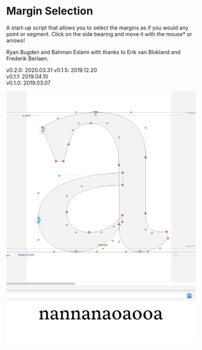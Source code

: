 # Margin Selection
A start-up script that allows you to select the margins as if you would any point or segment. 
Click on the side bearing and move it with the mouse* or arrows!

Ryan Bugden and Bahman Eslami
with thanks to Erik van Blokland and Frederik Berlaen.

v0.2.0:   2020.03.31
v0.1.5:   2019.12.20  
v0.1.1:   2019.04.10  
v0.1.0:   2019.03.07

![](./_images/_a_marginSelection.gif)
